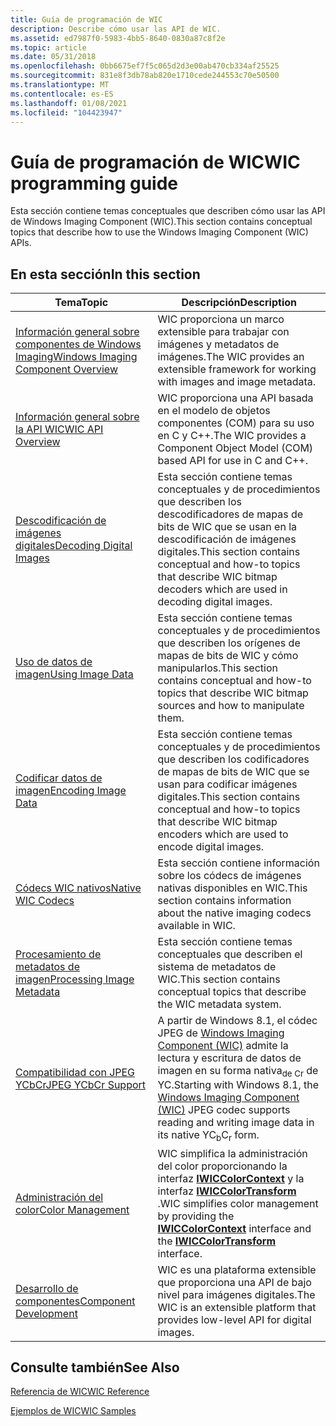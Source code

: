 ```yaml
---
title: Guía de programación de WIC
description: Describe cómo usar las API de WIC.
ms.assetid: ed7987f0-5983-4bb5-8640-0830a87c8f2e
ms.topic: article
ms.date: 05/31/2018
ms.openlocfilehash: 0bb6675ef7f5c065d2d3e00ab470cb334af25525
ms.sourcegitcommit: 831e8f3db78ab820e1710cede244553c70e50500
ms.translationtype: MT
ms.contentlocale: es-ES
ms.lasthandoff: 01/08/2021
ms.locfileid: "104423947"
---
```

# <a name="wic-programming-guide"></a><span data-ttu-id="52574-103">Guía de programación de WIC</span><span class="sxs-lookup"><span data-stu-id="52574-103">WIC programming guide</span></span>

<span data-ttu-id="52574-104">Esta sección contiene temas conceptuales que describen cómo usar las API de Windows Imaging Component (WIC).</span><span class="sxs-lookup"><span data-stu-id="52574-104">This section contains conceptual topics that describe how to use the Windows Imaging Component (WIC) APIs.</span></span>

## <a name="in-this-section"></a><span data-ttu-id="52574-105">En esta sección</span><span class="sxs-lookup"><span data-stu-id="52574-105">In this section</span></span>



| <span data-ttu-id="52574-106">Tema</span><span class="sxs-lookup"><span data-stu-id="52574-106">Topic</span></span>                                                                                 | <span data-ttu-id="52574-107">Descripción</span><span class="sxs-lookup"><span data-stu-id="52574-107">Description</span></span>                                                                                                                                                                                                           |
|---------------------------------------------------------------------------------------|-----------------------------------------------------------------------------------------------------------------------------------------------------------------------------------------------------------------------|
| [<span data-ttu-id="52574-108">Información general sobre componentes de Windows Imaging</span><span class="sxs-lookup"><span data-stu-id="52574-108">Windows Imaging Component Overview</span></span>](-wic-about-windows-imaging-codec.md)<br/> | <span data-ttu-id="52574-109">WIC proporciona un marco extensible para trabajar con imágenes y metadatos de imágenes.</span><span class="sxs-lookup"><span data-stu-id="52574-109">The WIC provides an extensible framework for working with images and image metadata.</span></span><br/>                                                                                                                       |
| [<span data-ttu-id="52574-110">Información general sobre la API WIC</span><span class="sxs-lookup"><span data-stu-id="52574-110">WIC API Overview</span></span>](-wic-api.md)<br/>                                           | <span data-ttu-id="52574-111">WIC proporciona una API basada en el modelo de objetos componentes (COM) para su uso en C y C++.</span><span class="sxs-lookup"><span data-stu-id="52574-111">The WIC provides a Component Object Model (COM) based API for use in C and C++.</span></span><br/>                                                                                                                            |
| [<span data-ttu-id="52574-112">Descodificación de imágenes digitales</span><span class="sxs-lookup"><span data-stu-id="52574-112">Decoding Digital Images</span></span>](-wic-decoder-portal.md)<br/>                         | <span data-ttu-id="52574-113">Esta sección contiene temas conceptuales y de procedimientos que describen los descodificadores de mapas de bits de WIC que se usan en la descodificación de imágenes digitales.</span><span class="sxs-lookup"><span data-stu-id="52574-113">This section contains conceptual and how-to topics that describe WIC bitmap decoders which are used in decoding digital images.</span></span><br/>                                                                            |
| [<span data-ttu-id="52574-114">Uso de datos de imagen</span><span class="sxs-lookup"><span data-stu-id="52574-114">Using Image Data</span></span>](-wic-bitmapsources-portal.md)<br/>                          | <span data-ttu-id="52574-115">Esta sección contiene temas conceptuales y de procedimientos que describen los orígenes de mapas de bits de WIC y cómo manipularlos.</span><span class="sxs-lookup"><span data-stu-id="52574-115">This section contains conceptual and how-to topics that describe WIC bitmap sources and how to manipulate them.</span></span><br/>                                                                                            |
| [<span data-ttu-id="52574-116">Codificar datos de imagen</span><span class="sxs-lookup"><span data-stu-id="52574-116">Encoding Image Data</span></span>](encoding-bitmaps-to-digital-images.md)<br/>              | <span data-ttu-id="52574-117">Esta sección contiene temas conceptuales y de procedimientos que describen los codificadores de mapas de bits de WIC que se usan para codificar imágenes digitales.</span><span class="sxs-lookup"><span data-stu-id="52574-117">This section contains conceptual and how-to topics that describe WIC bitmap encoders which are used to encode digital images.</span></span><br/>                                                                              |
| [<span data-ttu-id="52574-118">Códecs WIC nativos</span><span class="sxs-lookup"><span data-stu-id="52574-118">Native WIC Codecs</span></span>](native-wic-codecs.md)<br/>                                 | <span data-ttu-id="52574-119">Esta sección contiene información sobre los códecs de imágenes nativas disponibles en WIC.</span><span class="sxs-lookup"><span data-stu-id="52574-119">This section contains information about the native imaging codecs available in WIC.</span></span><br/>                                                                                                                        |
| [<span data-ttu-id="52574-120">Procesamiento de metadatos de imagen</span><span class="sxs-lookup"><span data-stu-id="52574-120">Processing Image Metadata</span></span>](-wic-metadata-portal.md)<br/>                      | <span data-ttu-id="52574-121">Esta sección contiene temas conceptuales que describen el sistema de metadatos de WIC.</span><span class="sxs-lookup"><span data-stu-id="52574-121">This section contains conceptual topics that describe the WIC metadata system.</span></span><br/>                                                                                                                             |
| [<span data-ttu-id="52574-122">Compatibilidad con JPEG YCbCr</span><span class="sxs-lookup"><span data-stu-id="52574-122">JPEG YCbCr Support</span></span>](jpeg-ycbcr-support.md)<br/>                               | <span data-ttu-id="52574-123">A partir de Windows 8.1, el códec JPEG de [Windows Imaging Component (WIC)](-wic-about-windows-imaging-codec.md) admite la lectura y escritura de datos de imagen en su forma nativa<sub>de C</sub><sub>r</sub> de YC.</span><span class="sxs-lookup"><span data-stu-id="52574-123">Starting with Windows 8.1, the [Windows Imaging Component (WIC)](-wic-about-windows-imaging-codec.md) JPEG codec supports reading and writing image data in its native YC<sub>b</sub>C<sub>r</sub> form.</span></span> <br/> |
| [<span data-ttu-id="52574-124">Administración del color</span><span class="sxs-lookup"><span data-stu-id="52574-124">Color Management</span></span>](-wic-colormanagement.md)<br/>                               | <span data-ttu-id="52574-125">WIC simplifica la administración del color proporcionando la interfaz [**IWICColorContext**](/windows/desktop/api/Wincodec/nn-wincodec-iwiccolorcontext) y la interfaz [**IWICColorTransform**](/windows/desktop/api/Wincodec/nn-wincodec-iwiccolortransform) .</span><span class="sxs-lookup"><span data-stu-id="52574-125">WIC simplifies color management by providing the [**IWICColorContext**](/windows/desktop/api/Wincodec/nn-wincodec-iwiccolorcontext) interface and the [**IWICColorTransform**](/windows/desktop/api/Wincodec/nn-wincodec-iwiccolortransform) interface.</span></span><br/>          |
| [<span data-ttu-id="52574-126">Desarrollo de componentes</span><span class="sxs-lookup"><span data-stu-id="52574-126">Component Development</span></span>](-wic-component-development.md)<br/>                    | <span data-ttu-id="52574-127">WIC es una plataforma extensible que proporciona una API de bajo nivel para imágenes digitales.</span><span class="sxs-lookup"><span data-stu-id="52574-127">The WIC is an extensible platform that provides low-level API for digital images.</span></span><br/>                                                                                                                          |



 

## <a name="see-also"></a><span data-ttu-id="52574-128">Consulte también</span><span class="sxs-lookup"><span data-stu-id="52574-128">See Also</span></span>

[<span data-ttu-id="52574-129">Referencia de WIC</span><span class="sxs-lookup"><span data-stu-id="52574-129">WIC Reference</span></span>](-wic-codec-reference.md)


[<span data-ttu-id="52574-130">Ejemplos de WIC</span><span class="sxs-lookup"><span data-stu-id="52574-130">WIC Samples</span></span>](-wic-samples.md)


 

 




